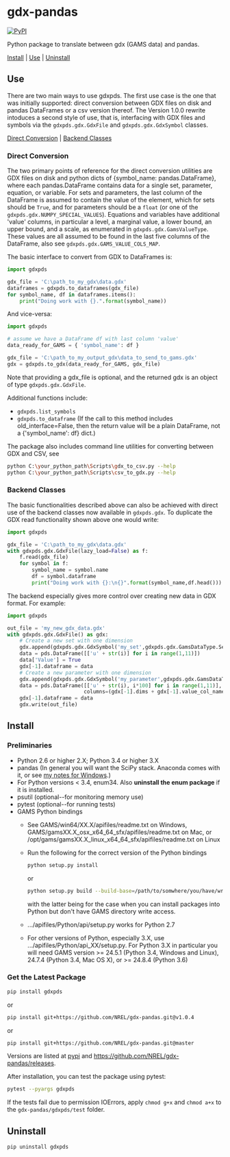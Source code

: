 # gdx-pandas
[![PyPI](https://img.shields.io/pypi/v/gdxpds.svg)](https://pypi.python.org/pypi/gdxpds/)

Python package to translate between gdx (GAMS data) and pandas. 

[Install](#install) | [Use](#use) | [Uninstall](#uninstall)

## Use

There are two main ways to use gdxpds. The first use case is the one that was 
initially supported: direct conversion between GDX files on disk and pandas 
DataFrames or a csv version thereof. The Version 1.0.0 rewrite intoduces a 
second style of use, that is, interfacing with GDX files and symbols via the 
`gdxpds.gdx.GdxFile` and `gdxpds.gdx.GdxSymbol` classes.

[Direct Conversion](#direct-conversion) | [Backend Classes](#backend-classes)

### Direct Conversion

The two primary points of reference for the direct conversion utilities are GDX 
files on disk and python dicts of {symbol_name: pandas.DataFrame}, where 
each pandas.DataFrame contains data for a single set, parameter, equation, or 
variable. For sets and parameters, the last column of the DataFrame is assumed to
contain the value of the element, which for sets should be `True`, and for 
parameters should be a `float` (or one of the `gdxpds.gdx.NUMPY_SPECIAL_VALUES`). 
Equations and variables have additional 'value' columns, in particular a level, 
a marginal value, a lower bound, an upper bound, and a scale, as enumerated in 
`gdxpds.gdx.GamsValueType`. These values are all assumed to be found in the last 
five columns of the DataFrame, also see `gdxpds.gdx.GAMS_VALUE_COLS_MAP`.

The basic interface to convert from GDX to DataFrames is:

```python
import gdxpds

gdx_file = 'C:\path_to_my_gdx\data.gdx'
dataframes = gdxpds.to_dataframes(gdx_file)
for symbol_name, df in dataframes.items():
    print("Doing work with {}.".format(symbol_name))
```

And vice-versa:

```python
import gdxpds

# assume we have a DataFrame df with last column 'value'
data_ready_for_GAMS = { 'symbol_name': df }

gdx_file = 'C:\path_to_my_output_gdx\data_to_send_to_gams.gdx'
gdx = gdxpds.to_gdx(data_ready_for_GAMS, gdx_file)
```

Note that providing a gdx_file is optional, and the returned gdx is an object of 
type `gdxpds.gdx.GdxFile`.

Additional functions include:

- `gdxpds.list_symbols`
- `gdxpds.to_dataframe` (If the call to this method includes 
   old_interface=False, then the return value will be a plain DataFrame, not a 
   {'symbol_name': df} dict.)

The package also includes command line utilities for converting between GDX and 
CSV, see

```bash
python C:\your_python_path\Scripts\gdx_to_csv.py --help
python C:\your_python_path\Scripts\csv_to_gdx.py --help
```

### Backend Classes

The basic functionalities described above can also be achieved with direct use
of the backend classes now available in `gdxpds.gdx`. To duplicate the GDX read 
functionality shown above one would write:

```python
import gdxpds

gdx_file = 'C:\path_to_my_gdx\data.gdx'
with gdxpds.gdx.GdxFile(lazy_load=False) as f:
    f.read(gdx_file)
    for symbol in f:
        symbol_name = symbol.name
        df = symbol.dataframe
        print("Doing work with {}:\n{}".format(symbol_name,df.head()))
```

The backend especially gives more control over creating new data in GDX format. 
For example:

```python
import gdxpds

out_file = 'my_new_gdx_data.gdx'
with gdxpds.gdx.GdxFile() as gdx:
    # Create a new set with one dimension
    gdx.append(gdxpds.gdx.GdxSymbol('my_set',gdxpds.gdx.GamsDataType.Set,dims=['u']))
    data = pds.DataFrame([['u' + str(i)] for i in range(1,11)])
    data['Value'] = True
    gdx[-1].dataframe = data
    # Create a new parameter with one dimension
    gdx.append(gdxpds.gdx.GdxSymbol('my_parameter',gdxpds.gdx.GamsDataType.Parameter,dims=['u']))
    data = pds.DataFrame([['u' + str(i), i*100] for i in range(1,11)],
                         columns=(gdx[-1].dims + gdx[-1].value_col_names))
    gdx[-1].dataframe = data
    gdx.write(out_file)
```

## Install

### Preliminaries

- Python 2.6 or higher 2.X; Python 3.4 or higher 3.X
- pandas (In general you will want the SciPy stack. Anaconda comes with it, or see [my notes for Windows](http://elainethale.wordpress.com/programming-notes/python-environment-set-up/).)
- For Python versions < 3.4, enum34. Also **uninstall the enum package** if it is installed.
- psutil (optional--for monitoring memory use)
- pytest (optional--for running tests)
- GAMS Python bindings
    - See GAMS/win64/XX.X/apifiles/readme.txt on Windows, 
      GAMS/gamsXX.X_osx_x64_64_sfx/apifiles/readme.txt on Mac, or 
      /opt/gams/gamsXX.X_linux_x64_64_sfx/apifiles/readme.txt on Linux
    - Run the following for the correct version of the Python bindings
        
        ```bash
        python setup.py install
        ```

        or 

        ```bash
        python setup.py build --build-base=/path/to/somwhere/you/have/write/access install
        ```

        with the latter being for the case when you can install packages into 
        Python but don't have GAMS directory write access.

    - .../apifiles/Python/api/setup.py works for Python 2.7
    - For other versions of Python, especially 3.X, use 
      .../apifiles/Python/api_XX/setup.py. For Python 3.X in particular you will 
      need GAMS version >= 24.5.1 (Python 3.4, Windows and Linux), 
      24.7.4 (Python 3.4, Mac OS X), or >= 24.8.4 (Python 3.6)

### Get the Latest Package

```bash
pip install gdxpds
```

or

```bash
pip install git+https://github.com/NREL/gdx-pandas.git@v1.0.4
```

or

```bash
pip install git+https://github.com/NREL/gdx-pandas.git@master
```


Versions are listed at [pypi](https://pypi.python.org/pypi/gdxpds/) and 
https://github.com/NREL/gdx-pandas/releases.

After installation, you can test the package using pytest:

```bash
pytest --pyargs gdxpds
```

If the tests fail due to permission IOErrors, apply `chmod g+x` and `chmod a+x` 
to the `gdx-pandas/gdxpds/test` folder.

## Uninstall

```
pip uninstall gdxpds
```
